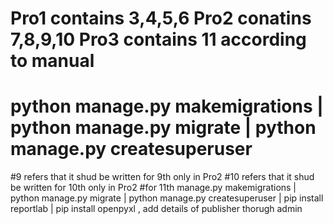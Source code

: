 # Pro1 contains 3,4,5,6  Pro2 conatins 7,8,9,10  Pro3 contains 11 according to manual 
# python manage.py makemigrations | python manage.py migrate | python manage.py createsuperuser
#9 refers that it shud be written for 9th only in Pro2
#10 refers that it shud be written for 10th only in Pro2
#for 11th  manage.py makemigrations | python manage.py migrate | python manage.py createsuperuser | pip install reportlab | pip install openpyxl , add details of publisher thorugh admin 


